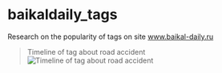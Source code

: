 # baikaldaily_tags
Research on the popularity of tags on site www.baikal-daily.ru

> Timeline of tag about road accident
![Timeline of tag about road accident](https://github.com/zqiaohe/smi_tags/blob/main/%D0%94%D0%A2%D0%9F.png?raw=true)
